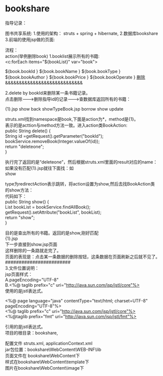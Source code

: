 # bookshare
指导记录：

图书共享系统:
1.使用的架构： struts + spring + hibernate, 
2.数据库bookshare
3.前端的使用jsp做的页面:

流程：  
action(举例删除book)
1.booklist展示所有的书籍:  
<c:forEach items="${bookList}" var="book">  
  <tr>  
    <td>${book.bookId }</td>  
    <td>${book.bookName }</td>  
    <td>${book.bookType }</td>  
    <td>${book.bookAuthor }</td>  
    <td>${book.bookPrice }</td>  
    <td>${book.bookOperate }</td>  
    <td><a href="book/delete?bookId=${book.bookId }">删除</a></td>  
  </tr>  
</c:forEach>  
&&&&&&&&&&&&&&&&&&&&&&&&&&&&  

2.delete by bookId来删除某一条书籍记录。  
点击删除--->删除指导id的记录--->查数据库返回所有的书籍：  

<package name="book" namespace="/book" extends="default">  
<action name="*" class="com.linksky.ssh.action.BookAction"  
	method="{1}">  
	<result name="{1}">{1}.jsp</result>  
	<result name="addone" type="redirectAction">show</result>  
	<result name="backgo" type="redirectAction">back</result>  
	<result name="showTypeBook">showTypeBook.jsp</result>  
	<result name="borrowgodo" type="redirectAction">borrow</result>  
	<result name="deleteone" type="redirectAction">show</result>  
	<result name="updated" type="redirectAction">update</result>  
</action>  
</package>  
  
struts.xml找到namespace是book,下面是action为*，method是{1}。  
表示的是acttion与method方法一致。进入action类BookAction:  
public String delete() {  
	String id =getRequest().getParameter("bookId");  
	bookService.removeBook(Integer.valueOf(id));  
	return "deleteone";  
}  

执行完了返回的是“deleteone”，然后根据struts.xml里面的result对应的name：  
如果没有匹配<result name="{1}">{1}.jsp</result>就往下面找：如  
<result name="deleteone" type="redirectAction">show</result>  

type为redirectAction表示跳转，将action设置为show,然后去找BookAction类  
的show方法：  
代码如下：  
public String show() {  
	List<Book> bookList = bookService.findAllBook();  
	getRequest().setAttribute("bookList", bookList);  
	return "show";  
}  
	
目的是查出所有的书籍。返回的是show,刚好匹配  
<result name="{1}">{1}.jsp</result>  
下一步直接到show.jsp页面  
这样删除的一条路就走完了。  
页面的表现是：点击某一条数据的删除按钮，这条数据在页面刷新之后就不见了。  
########################  
3.文件位置说明：  
jsp页面样式：  
A.pageEncoding="UTF-8"  
B.<%@ taglib prefix="c" uri="http://java.sun.com/jsp/jstl/core"%>  
使用的是jstl表达式。  

<%@ page language="java" contentType="text/html; charset=UTF-8"  
	pageEncoding="UTF-8"%>  
<%@ taglib prefix="c" uri="http://java.sun.com/jsp/jstl/core"%>  
<%@taglib prefix="fmt" uri="http://java.sun.com/jsp/jstl/fmt"%>  

引用的是jstl表达式。  
项目的根目录：bookshare,  

配置文件 struts.xml, applicationContext.xml  
jar包位置：bookshare\WebContent\WEB-INF\lib  
页面文件在 bookshare\WebContent下  
样式在bookshare\WebContent\template下  
图片在bookshare\WebContent\image下  
